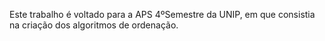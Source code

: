  Este trabalho é voltado para a APS 4ºSemestre da UNIP, em que consistia na criação dos algoritmos de ordenação.
 
